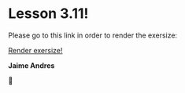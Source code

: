 # Lesson 3.11!

Please go to this link in order to render the exersize:

[Render exersize!](http://github.ekorre.org/2017-Google-Developer-Challenge/Lesson-3/11/figures/index.html)

**Jaime Andres**

:see_no_evil:
